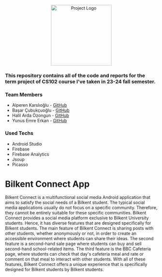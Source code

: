 <p align="center">
  <img src="bilkent_connect_logo.png" alt="Project Logo" width="200" height="200">
</p>

### This repository contains all of the code and reports for the term project of CS102 course I've taken in 23-24 fall semester.

### Team Members
* Alperen Karslıoğlu - [GitHub](https://github.com/Alperen41-tech)
* Başar Çubukçuoğlu - [GitHub](https://github.com/BasarCubukcuoglu)
* Halil Arda Özongun - [GitHub](https://github.com/Halil-Arda)
* Yunus Emre Erkan - [GitHub](https://github.com/yunusee)

### Used Techs
* Android Studio
* Firebase
* Firebase Analytics
* Jsoup
* Picasso

# Bilkent Connect App

Bilkent Connect is a multifunctional social media Android application that aims to satisfy the social needs of a Bilkent student. The typical social media applications usually do not focus on a specific community. Therefore, they cannot be entirely suitable for these specific communities. Bilkent Connect provides a social media platform exclusive to Bilkent University students. Hence, it has diverse features that are designed specifically for
Bilkent students. The main feature of Bilkent Connect is sharing posts with other students, whether anonymously or not, in order to create an accessible environment where students can share their ideas. The second feature is a second-hand sale page where students can buy and sell second-hand school-related items. The third feature is the BBC Cafeteria page, where students can check that day's cafeteria meal and rate or comment on that meal to interact with other students. With all of these features, Bilkent Connect offers a unique experience that is specifically designed for Bilkent students by Bilkent students.
